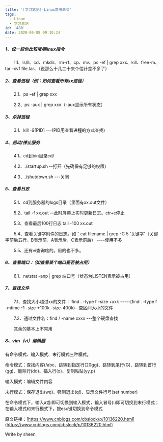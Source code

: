 ```yaml
---
title: '[学习笔记]-Linux常用命令'
tags:
  - Linux
  - 学习笔记
id: '480'
date: 2020-06-08 09:10:24
---
```


##### 1、说一些你比较常用linux指令

　　1.1、ls/ll、cd、mkdir、rm-rf、cp、mv、ps -ef | grep xxx、kill、free-m、tar -xvf file.tar、（说那么十几二十来个估计差不多了）

##### 2、查看进程（例：如何查看所有xx进程）

　　2.1、ps -ef | grep xxx

　　2.2、ps -aux | grep xxx（-aux显示所有状态）

##### 3、杀掉进程

　　3.1、kill -9\[PID\] ---(PID用查看进程的方式查找)

##### 4、启动/停止服务

　　4.1、cd到bin目录cd/

　　4.2、./startup.sh --打开（先确保有足够的权限）

　　4.3、./shutdown.sh ---关闭

##### 5、查看日志

　　5.1、cd到服务器的logs目录（里面有xx.out文件）

　　5.2、tail -f xx.out --此时屏幕上实时更新日志。ctr+c停止

　　5.3、查看最后100行日志 tail -100 xx.out

　　5.4、查看关键字附件的日志。如：cat filename | grep -C 5 '关键字'（关键字前后五行。B表示前，A表示后，C表示前后） ----使用不多

　　5.5、还有vi查询啥的。用的也不多。

##### 6、查看端口：（如查看某个端口是否被占用）

　　6.1、netstat -anp | grep 端口号（状态为LISTEN表示被占用）

##### 7、查找文件

　　7.1、查找大小超过xx的文件： find . -type f -size +xxk -----(find . -type f -mtime -1 -size +100k -size-400k)--查区间大小的文件

　　7.2、通过文件名：find / -name xxxx ---整个硬盘查找

　　其余的基本上不常用

##### 8、vim（vi）编辑器　　

有命令模式、输入模式、末行模式三种模式。 　　

命令模式：查找内容(/abc、跳转到指定行(20gg)、跳转到尾行(G)、跳转到首行(gg)、删除行(dd)、插入行(o)、复制粘贴(yy,p) 　　

输入模式：编辑文件内容 　　

末行模式：保存退出(wq)、强制退出(q!)、显示文件行号(set number) 　　

在命令模式下，输入a或i即可切换到输入模式，输入冒号(:)即可切换到末行模式；在输入模式和末行模式下，按esc键切换到命令模式

原文链接：[https://www.cnblogs.com/cbslock/p/10136220.html](https://www.cnblogs.com/cbslock/p/10136220.html)

Write by sheen